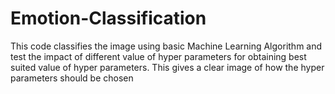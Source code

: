 # Emotion-Classification
This code classifies the image using basic Machine Learning Algorithm and test the impact of different value of hyper parameters for obtaining best suited value of hyper parameters. This gives a clear image of how the hyper parameters should be chosen
